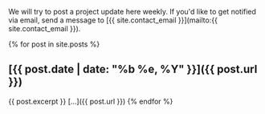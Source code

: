 ---
---

We will try to post a project update here weekly. If you'd like to get notified via email, send a message to [{{ site.contact_email }}](mailto:{{ site.contact_email }}).

{% for post in site.posts %}
## [{{ post.date | date: "%b %e, %Y" }}]({{ post.url }})

{{ post.excerpt }} [...]({{ post.url }})
{% endfor %}
